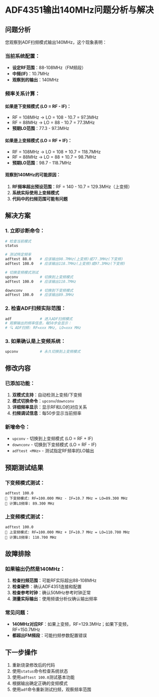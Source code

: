 # ADF4351输出140MHz问题分析与解决

## 问题分析

您观察到ADF扫频模式输出140MHz，这个现象表明：

### 当前系统配置：
- **设定RF范围**：88-108MHz（FM频段）
- **中频(IF)**：10.7MHz
- **观察到的输出**：140MHz

### 频率关系计算：

#### 如果是下变频模式 (LO = RF - IF)：
- RF = 108MHz → LO = 108 - 10.7 = 97.3MHz
- RF = 88MHz → LO = 88 - 10.7 = 77.3MHz
- **预期LO范围**：77.3 - 97.3MHz

#### 如果是上变频模式 (LO = RF + IF)：
- RF = 108MHz → LO = 108 + 10.7 = 118.7MHz  
- RF = 88MHz → LO = 88 + 10.7 = 98.7MHz
- **预期LO范围**：98.7 - 118.7MHz

#### 观察到140MHz的可能原因：
1. **RF频率超出预设范围**：RF = 140 - 10.7 = 129.3MHz（上变频）
2. **系统实际使用上变频模式**
3. **代码中的扫频范围可能有问题**

## 解决方案

### 1. 立即诊断命令：
```bash
# 检查当前模式
status

# 测试特定频率
adftest 88.0    # 应该输出98.7MHz(上变频)或77.3MHz(下变频)
adftest 108.0   # 应该输出118.7MHz(上变频)或97.3MHz(下变频)

# 切换变频模式测试
upconv          # 切换到上变频模式
adftest 100.0   # 应该输出110.7MHz

downconv        # 切换到下变频模式  
adftest 100.0   # 应该输出89.3MHz
```

### 2. 检查ADF扫频实际范围：
```bash
adf             # 进入ADF扫频模式
# 观察输出的频率信息，每50步会显示：
# 🔍 ADF扫频: RF=xxx MHz, LO=xxx MHz
```

### 3. 如果确认是上变频系统：
```bash
upconv          # 永久切换到上变频模式
```

## 修改内容

### 已添加功能：
1. **双模式支持**：自动检测上变频/下变频
2. **模式切换命令**：`upconv`/`downconv`
3. **详细频率显示**：显示RF和LO的对应关系
4. **扫频调试信息**：每50步显示当前频率

### 新增命令：
- `upconv` - 切换到上变频模式 (LO = RF + IF)
- `downconv` - 切换到下变频模式 (LO = RF - IF)
- `adftest <MHz>` - 测试指定RF频率的LO输出

## 预期测试结果

### 下变频模式测试：
```
adftest 100.0
🔄 下变频模式: RF=100.000 MHz - IF=10.7 MHz = LO=89.300 MHz
📡 计算LO频率: 89.300 MHz
```

### 上变频模式测试：
```
adftest 100.0  
🔄 上变频模式: RF=100.000 MHz + IF=10.7 MHz = LO=110.700 MHz
📡 计算LO频率: 110.700 MHz
```

## 故障排除

### 如果输出仍然是140MHz：
1. **检查扫频范围**：可能RF实际超出88-108MHz
2. **检查硬件**：确认ADF4351连接和配置
3. **检查参考时钟**：确认50MHz参考时钟正常
4. **测量实际输出**：使用频谱分析仪确认输出频率

### 常见问题：
- **140MHz对应RF**：如果上变频，RF=129.3MHz；如果下变频，RF=150.7MHz
- **都超出FM频段**：可能扫频参数配置错误

## 下一步操作

1. 重新烧录修改后的代码
2. 使用`status`命令检查系统状态
3. 使用`adftest 100.0`测试基本功能
4. 根据输出确定正确的变频模式
5. 使用`adf`命令重新测试扫频，观察频率范围
